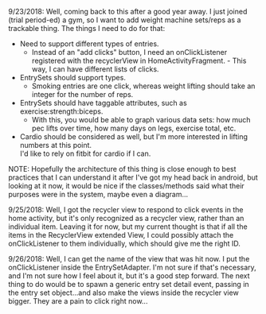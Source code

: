 9/23/2018:
Well, coming back to this after a good year away.  I just joined (trial period-ed) a gym, so I want 
to add weight machine sets/reps as a trackable thing.  The things I need to do for that:

- Need to support different types of entries.
    - Instead of an "add clicks" button, I need an onClickListener registered with the recyclerView
      in HomeActivityFragment.
          - This way, I can have different lists of clicks.
- EntrySets should support types.
    - Smoking entries are one click, whereas weight lifting should take an integer for the number 
    of reps.
- EntrySets should have taggable attributes, such as exercise:strength:biceps.
    - With this, you would be able to graph various data sets: how much pec lifts over time, how 
    many days on legs, exercise total, etc.
- Cardio should be considered as well, but I'm more interested in lifting numbers at this point.  
I'd like to rely on fitbit for cardio if I can.

NOTE: Hopefully the architecture of this thing is close enough to best practices that I can
understand it after I've got my head back in android, but looking at it now, it would be nice if the
classes/methods said what their purposes were in the system, maybe even a diagram...

9/25/2018:
Well, I got the recycler view to respond to click events in the home activity, but it's only 
recognized as a recycler view, rather than an individual item.  Leaving it for now, but my current 
thought is that if all the items in the RecyclerView extended View, I could possibly attach the 
onClickListener to them individually, which should give me the right ID. 

9/26/2018:
Well, I can get the name of the view that was hit now.  I put the onClickListener inside the 
EntrySetAdapter.  I'm not sure if that's necessary, and I'm not sure how I feel about it, but it's 
a good step forward.  The next thing to do would be to spawn a generic entry set detail event, 
passing in the entry set object...and also make the views inside the recycler view bigger.  They 
are a pain to click right now...